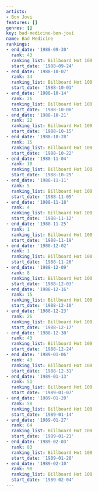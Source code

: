 ```yaml
---
artists:
- Bon Jovi
features: []
genres: []
key: bad-medicine-bon-jovi
name: Bad Medicine
rankings:
- end_date: '1988-09-30'
  rank: 43
  ranking_list: Billboard Hot 100
  start_date: '1988-09-24'
- end_date: '1988-10-07'
  rank: 34
  ranking_list: Billboard Hot 100
  start_date: '1988-10-01'
- end_date: '1988-10-14'
  rank: 26
  ranking_list: Billboard Hot 100
  start_date: '1988-10-08'
- end_date: '1988-10-21'
  rank: 22
  ranking_list: Billboard Hot 100
  start_date: '1988-10-15'
- end_date: '1988-10-28'
  rank: 15
  ranking_list: Billboard Hot 100
  start_date: '1988-10-22'
- end_date: '1988-11-04'
  rank: 10
  ranking_list: Billboard Hot 100
  start_date: '1988-10-29'
- end_date: '1988-11-11'
  rank: 5
  ranking_list: Billboard Hot 100
  start_date: '1988-11-05'
- end_date: '1988-11-18'
  rank: 4
  ranking_list: Billboard Hot 100
  start_date: '1988-11-12'
- end_date: '1988-11-25'
  rank: 1
  ranking_list: Billboard Hot 100
  start_date: '1988-11-19'
- end_date: '1988-12-02'
  rank: 1
  ranking_list: Billboard Hot 100
  start_date: '1988-11-26'
- end_date: '1988-12-09'
  rank: 8
  ranking_list: Billboard Hot 100
  start_date: '1988-12-03'
- end_date: '1988-12-16'
  rank: 15
  ranking_list: Billboard Hot 100
  start_date: '1988-12-10'
- end_date: '1988-12-23'
  rank: 26
  ranking_list: Billboard Hot 100
  start_date: '1988-12-17'
- end_date: '1988-12-30'
  rank: 43
  ranking_list: Billboard Hot 100
  start_date: '1988-12-24'
- end_date: '1989-01-06'
  rank: 43
  ranking_list: Billboard Hot 100
  start_date: '1988-12-31'
- end_date: '1989-01-13'
  rank: 51
  ranking_list: Billboard Hot 100
  start_date: '1989-01-07'
- end_date: '1989-01-20'
  rank: 58
  ranking_list: Billboard Hot 100
  start_date: '1989-01-14'
- end_date: '1989-01-27'
  rank: 64
  ranking_list: Billboard Hot 100
  start_date: '1989-01-21'
- end_date: '1989-02-03'
  rank: 83
  ranking_list: Billboard Hot 100
  start_date: '1989-01-28'
- end_date: '1989-02-10'
  rank: 98
  ranking_list: Billboard Hot 100
  start_date: '1989-02-04'
---
```


